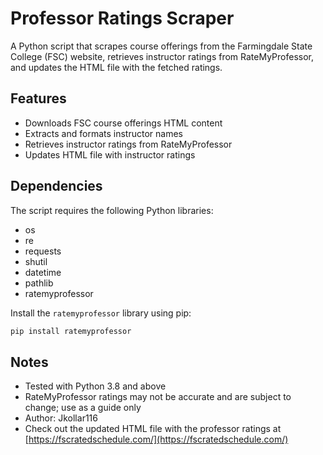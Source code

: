 # Professor Ratings Scraper

A Python script that scrapes course offerings from the Farmingdale State College (FSC) website, retrieves instructor ratings from RateMyProfessor, and updates the HTML file with the fetched ratings.

## Features

- Downloads FSC course offerings HTML content
- Extracts and formats instructor names
- Retrieves instructor ratings from RateMyProfessor
- Updates HTML file with instructor ratings

## Dependencies

The script requires the following Python libraries:

- os
- re
- requests
- shutil
- datetime
- pathlib
- ratemyprofessor

Install the `ratemyprofessor` library using pip:

```bash
pip install ratemyprofessor
```

## Notes

- Tested with Python 3.8 and above
- RateMyProfessor ratings may not be accurate and are subject to change; use as a guide only
- Author: Jkollar116
- Check out the updated HTML file with the professor ratings at [https://fscratedschedule.com/](https://fscratedschedule.com/)
</pre>
